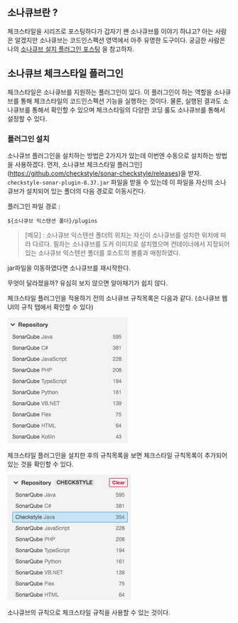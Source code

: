 ## 소나큐브란 ? 

체크스타일을 시리즈로 포스팅하다가 갑자기 왠 소나큐브를 이야기 하냐고? 아는 사람은 알겠지만 소나큐브는 코드인스펙션 영역에서 아주 유명한 도구이다. 궁금한 사람은 나의 [소나큐브 설치 플러그인 포스팅](../sonarqube.md) 을 참고하자.

## 소나큐브 체크스타일 플러그인

체크스타일은 소나큐브를 지원하는 플러그인이 있다. 이 플러그인이 하는 역할을 소나큐브를 통해 체크스타일의 코드인스펙션 기능을 실행하는 것이다. 물론, 실행된 결과도 소나큐브를 통해서 확인할 수 있으며 체크스타일의 다양한 코딩 룰도 소나큐브를 통해서 설정할 수 있다.

### 플러그인 설치

소나큐브 플러그인을 설치하는 방법은 2가지가 있는데 이번엔 수동으로 설치하는 방법을 사용하겠다. 먼저, 소나큐브 체크스타일 플러그인](https://github.com/checkstyle/sonar-checkstyle/releases)을 받자. `checkstyle-sonar-plugin-8.37.jar` 파일을 받을 수 있는데 이 파일을 자신의 소나큐브가 설치되어 있는 폴더의 다음 경로로 이동시킨다. 

플러그인 파일 경로 : 

```
${소나큐브 익스텐션 폴더}/plugins
```

> [메모] : 소나큐브 익스텐션 폴더의 위치는 자신이 소나큐브를 설치한 위치에 따라 다르다. 필자는 소나큐브를 도커 이미지로 설치했으며 컨테이너에서 지정되어 있는 소나큐브 익스텐션 폴더를 호스트의 볼륨과 매칭하였다.

jar파일을 이동하였다면 소나큐브를 재시작한다. 

무엇이 달라졌을까? 유심히 보지 않으면 알아채기가 쉽지 않다. 

체크스타일 플러그인을 적용하기 전의 소나큐브 규칙목록은 다음과 같다. (소나큐브 웹UI의 규칙 탭에서 확인할 수 있다)

![image-20201206153549493](../../assets/images/post/checkstyle-sonarqube-plugin/image-20201206153549493.png)

체크스타일 플러그인을 설치한 후의 규칙목록을 보면 체크스타일 규칙목록이 추가되어 있는 것을 확인할 수 있다.

![image-20201206154214255](../../assets/images/post/checkstyle-sonarqube-plugin/image-20201206154214255.png)

소나큐브의 규칙으로 체크스타일 규칙을 사용할 수 있는 것이다. 

